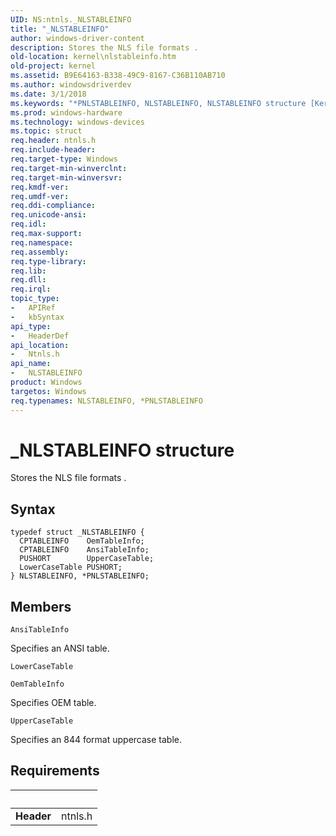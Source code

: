 ```yaml
---
UID: NS:ntnls._NLSTABLEINFO
title: "_NLSTABLEINFO"
author: windows-driver-content
description: Stores the NLS file formats .
old-location: kernel\nlstableinfo.htm
old-project: kernel
ms.assetid: B9E64163-B338-49C9-8167-C36B110AB710
ms.author: windowsdriverdev
ms.date: 3/1/2018
ms.keywords: "*PNLSTABLEINFO, NLSTABLEINFO, NLSTABLEINFO structure [Kernel-Mode Driver Architecture], PNLSTABLEINFO, PNLSTABLEINFO structure pointer [Kernel-Mode Driver Architecture], _NLSTABLEINFO, kernel.nlstableinfo, ntnls/NLSTABLEINFO, ntnls/PNLSTABLEINFO"
ms.prod: windows-hardware
ms.technology: windows-devices
ms.topic: struct
req.header: ntnls.h
req.include-header: 
req.target-type: Windows
req.target-min-winverclnt: 
req.target-min-winversvr: 
req.kmdf-ver: 
req.umdf-ver: 
req.ddi-compliance: 
req.unicode-ansi: 
req.idl: 
req.max-support: 
req.namespace: 
req.assembly: 
req.type-library: 
req.lib: 
req.dll: 
req.irql: 
topic_type:
-	APIRef
-	kbSyntax
api_type:
-	HeaderDef
api_location:
-	Ntnls.h
api_name:
-	NLSTABLEINFO
product: Windows
targetos: Windows
req.typenames: NLSTABLEINFO, *PNLSTABLEINFO
---
```


# _NLSTABLEINFO structure
Stores the NLS file formats .

## Syntax
````
typedef struct _NLSTABLEINFO {
  CPTABLEINFO    OemTableInfo;
  CPTABLEINFO    AnsiTableInfo;
  PUSHORT        UpperCaseTable;
  LowerCaseTable PUSHORT;
} NLSTABLEINFO, *PNLSTABLEINFO;
````

## Members


`AnsiTableInfo`

Specifies an ANSI table.

`LowerCaseTable`



`OemTableInfo`

Specifies OEM table.

`UpperCaseTable`

Specifies an 844 format uppercase table.


## Requirements
| &nbsp; | &nbsp; |
| ---- |:---- |
| **Header** | ntnls.h |